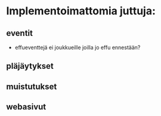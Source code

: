 # Implementoimattomia juttuja:

## eventit

- effueventtejä ei joukkueille joilla jo effu ennestään?

## pläjäytykset

## muistutukset

## webasivut
